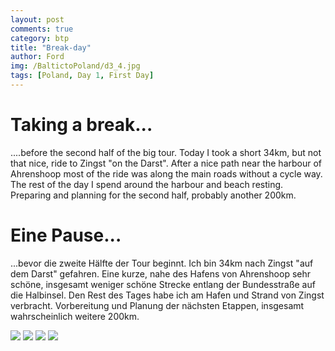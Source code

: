 ```yaml
---
layout: post
comments: true
category: btp
title: "Break-day"
author: Ford
img: /BaltictoPoland/d3_4.jpg
tags: [Poland, Day 1, First Day]
---
```

# Taking a break...
....before the second half of the big tour. Today I took a short 34km, but not that nice,
ride to Zingst "on the Darst". After a nice path near the harbour of Ahrenshoop most of the ride 
was along the main roads without a cycle way. The rest of the day I spend around the 
harbour and beach resting. Preparing and planning for the second half, probably another 200km.


# Eine Pause...
...bevor die zweite Hälfte der Tour beginnt. Ich bin 34km nach Zingst "auf dem Darst" 
gefahren. Eine kurze, nahe des Hafens von Ahrenshoop sehr schöne, insgesamt weniger schöne 
Strecke entlang der Bundesstraße auf die Halbinsel. Den Rest des Tages habe ich 
am Hafen und Strand von Zingst verbracht. Vorbereitung und Planung der nächsten Etappen, 
insgesamt wahrscheinlich weitere 200km.



<img src="{{ site.baseurl}}/assets/img/BaltictoPoland/d3_1.jpg" class="u-full-width"/>
<img src="{{ site.baseurl}}/assets/img/BaltictoPoland/d3_2.jpg" class="u-full-width"/>
<img src="{{ site.baseurl}}/assets/img/BaltictoPoland/d3_3.jpg" class="u-full-width"/>
<img src="{{ site.baseurl}}/assets/img/BaltictoPoland/d3_4.jpg" class="u-full-width"/>
